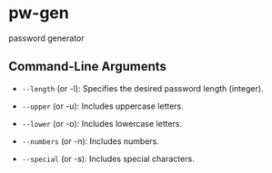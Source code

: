 # pw-gen
password generator

## Command-Line Arguments

- `--length` (or -l): Specifies the desired password length (integer).

- `--upper` (or -u): Includes uppercase letters.

- `--lower` (or -o): Includes lowercase letters.

- `--numbers` (or -n): Includes numbers.

- `--special` (or -s): Includes special characters.